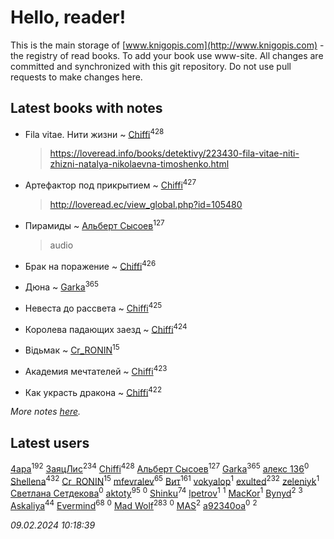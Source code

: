 # Hello, reader!
This is the main storage of [www.knigopis.com](http://www.knigopis.com) - the registry of read books.
To add your book use www-site. All changes are committed and synchronized with this git repository.
Do not use pull requests to make changes here.


## Latest books with notes
* Fila vitae. Нити жизни ~ [Chiffi](users/105/105831994080785626680-google)<sup>428</sup>
    > https://loveread.info/books/detektivy/223430-fila-vitae-niti-zhizni-natalya-nikolaevna-timoshenko.html

* Артефактор под прикрытием ~ [Chiffi](users/105/105831994080785626680-google)<sup>427</sup>
    > http://loveread.ec/view_global.php?id=105480

* Пирамиды ~ [Альберт Сысоев](users/474/47446642-vkontakte)<sup>127</sup>
    > audio

* Брак на поражение ~ [Chiffi](users/105/105831994080785626680-google)<sup>426</sup>

* Дюна ~ [Garka](users/115/115753719718250012620-google)<sup>365</sup>

* Невеста до рассвета ~ [Chiffi](users/105/105831994080785626680-google)<sup>425</sup>

* Королева падающих заезд ~ [Chiffi](users/105/105831994080785626680-google)<sup>424</sup>

* Відьмак ~ [Cr_RONIN](users/112/112090473416384685204-google)<sup>15</sup>

* Академия мечтателей ~ [Chiffi](users/105/105831994080785626680-google)<sup>423</sup>

* Как украсть дракона ~ [Chiffi](users/105/105831994080785626680-google)<sup>422</sup>


_More notes [here](latest_books_with_notes.md)._


## Latest users
[4apa](users/117/117392596378069249667-google)<sup>192</sup> 
[ЗаяцЛис](users/112/112388384595246311466-google)<sup>234</sup> 
[Chiffi](users/105/105831994080785626680-google)<sup>428</sup> 
[Альберт Сысоев](users/474/47446642-vkontakte)<sup>127</sup> 
[Garka](users/115/115753719718250012620-google)<sup>365</sup> 
[алекс 136](users/184/18475011-vkontakte)<sup>0</sup> 
[Shellena](users/134/13413591548892934957-mailru)<sup>432</sup> 
[Cr_RONIN](users/112/112090473416384685204-google)<sup>15</sup> 
[mfevralev](users/140/140966150-vkontakte)<sup>65</sup> 
[Вит](users/300/300273923-vkontakte)<sup>161</sup> 
[vokyalop](users/320/32096418-yandex)<sup>1</sup> 
[exulted](users/100/100599204551896265722-google)<sup>232</sup> 
[zeleniyk](users/196/19644235-vkontakte)<sup>1</sup> 
[Светлана Сетдекова](users/158/15877369199589457581-mailru)<sup>0</sup> 
[aktoty](users/275/275766107-vkontakte)<sup>95</sup> 
[](users/113/113821158776347521407-google)<sup>0</sup> 
[Shinku](users/109/109176126475581739292-google)<sup>74</sup> 
[lpetrov](users/117/117840259784706659154-google)<sup>1</sup> 
[](users/103/103456291402547350560-google)<sup>1</sup> 
[MacKor](users/110/110996617505160240010-google)<sup>1</sup> 
[Bynyd](users/114/114466008310968989620-google)<sup>2</sup> 
[](users/115/115095777313809768381-google)<sup>3</sup> 
[Askaliya](users/326/326783541-vkontakte)<sup>44</sup> 
[Evermind](users/302/302928912-vkontakte)<sup>68</sup> 
[](users/150/15053407-yandex)<sup>0</sup> 
[Mad Wolf](users/947/94738840-vkontakte)<sup>283</sup> 
[](users/116/116467737249031140129-google)<sup>0</sup> 
[MAS](users/384/3848610264283409624-mailru)<sup>2</sup> 
[a92340oa](users/104/104805486598372775238-google)<sup>0</sup> 
[](users/105/105803270930838059244-google)<sup>2</sup> 


_09.02.2024 10:18:39_
